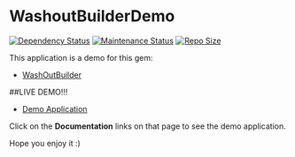 WashoutBuilderDemo
==================

[![Dependency Status](https://gemnasium.com/bogdanRada/washout_builder_demo.svg)](https://gemnasium.com/bogdanRada/washout_builder_demo) [![Maintenance Status](http://stillmaintained.com/bogdanRada/washout_builder_demo.png)](https://github.com/bogdanRada/washout_builder_demo) [![Repo Size](https://reposs.herokuapp.com/?path=bogdanRada/washout_builder_demo)](https://github.com/bogdanRada/washout_builder_demo)

This application is a demo for this gem:

-	[WashOutBuilder](https://github.com/bogdanRada/washout_builder)

##LIVE DEMO!!!

-	[Demo Application](http://washout-builder.herokuapp.com/)

Click on the **Documentation** links on that page to see the demo application.

Hope you enjoy it :)

